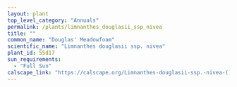 ```yaml
---
layout: plant                                                              
top_level_category: "Annuals"
permalink: /plants/limnanthes_douglasii_ssp_nivea
title: ""
common_name: "Douglas' Meadowfoam"
scientific_name: "Limnanthes douglasii ssp. nivea"
plant_id: 55d17
sun_requirements:
  - "Full Sun"
calscape_link: "https://calscape.org/Limnanthes-douglasii-ssp.-nivea-()"
---
```


